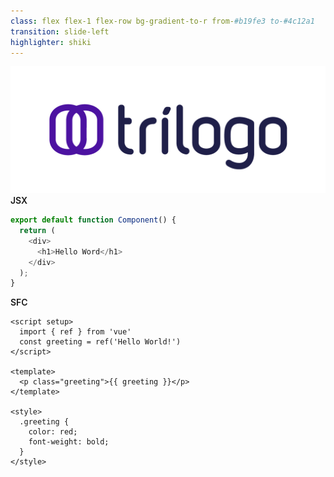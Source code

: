 ```yaml
---
class: flex flex-1 flex-row bg-gradient-to-r from-#b19fe3 to-#4c12a1
transition: slide-left
highlighter: shiki
---
```


<!-- LOGO -->
<div class="w-50 h-20 absolute top-0 left-0">
  <img src="/assets/tr-logo@2x.png" class="w-30" />
</div>

<div class="mt-20">
  <div>
    <span class="text-xl text-black text-opacity-60" style="font-weight:600;">
      JSX
      <mdi:react/>
    </span>
  </div>

  ```js
  export default function Component() {
    return (
      <div>
        <h1>Hello Word</h1>
      </div>
    );
  }
  ```
</div>

<div class="mt-20 ml-50">
  <div>
    <span class="text-xl text-black text-opacity-60" style="font-weight:600;">
      SFC
      <logos:vue/>
    </span>
  </div>

```js{all|1,2,3,4|6,7,8|10,11,12,13,14,15}
<script setup>
  import { ref } from 'vue'
  const greeting = ref('Hello World!')
</script>

<template>
  <p class="greeting">{{ greeting }}</p>
</template>

<style>
  .greeting {
    color: red;
    font-weight: bold;
  }
</style>
```
</div>

